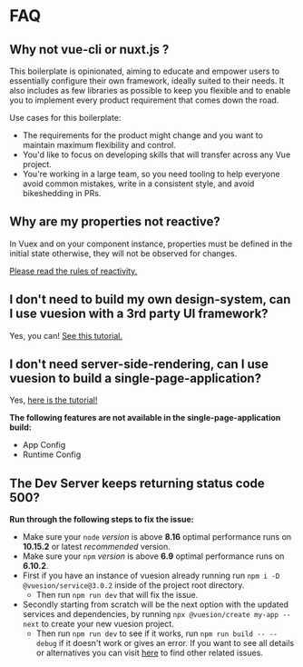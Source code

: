 # FAQ

## Why not vue-cli or nuxt.js ?

This boilerplate is opinionated, aiming to educate and empower users to essentially configure their own framework,
ideally suited to their needs. It also includes as few libraries as possible to keep you flexible and to enable you
to implement every product requirement that comes down the road.

Use cases for this boilerplate:

- The requirements for the product might change and you want to maintain maximum flexibility and control.
- You'd like to focus on developing skills that will transfer across any Vue project.
- You're working in a large team, so you need tooling to help everyone avoid common mistakes,
  write in a consistent style, and avoid bikeshedding in PRs.

## Why are my properties not reactive?

In Vuex and on your component instance, properties must be defined in the initial state otherwise, they will not be
observed for changes.

[Please read the rules of reactivity.](https://vuex.vuejs.org/guide/mutations.html#mutations-follow-vue-s-reactivity-rules)

## I don't need to build my own design-system, can I use vuesion with a 3rd party UI framework?

Yes, you can! [See this tutorial.](tutorials/third-party.md)

## I don't need server-side-rendering, can I use vuesion to build a single-page-application?

Yes, [here is the tutorial!](guide/deployment.md#static-single-page-application)

**The following features are not available in the single-page-application build:**

- App Config
- Runtime Config

## The Dev Server keeps returning status code 500? 

**Run through the following steps to fix the issue:**

- Make sure your `node` *version* is above **8.16** optimal performance runs on **10.15.2** or latest *recommended* version. 
- Make sure your `npm` *version* is above **6.9** optimal performance runs on **6.10.2**. 
- First if you have an instance of vuesion already running run `npm i -D @vuesion/service@3.0.2` inside of the project root directory.
  - Then run `npm run dev` that will fix the issue.
- Secondly starting from scratch will be the next option with the updated services and dependencies, by running `npx @vuesion/create my-app --next` to create your new vuesion project. 
  - Then run `npm run dev` to see if it works, run `npm run build -- --debug` if it doesn't work or gives an error. If you want to see all details or alternatives you can visit [here](https://github.com/vuesion/vuesion/issues/423#issuecomment-520159263) to find other related issues.
